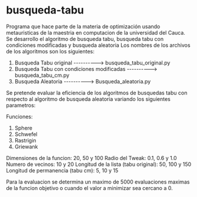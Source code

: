 # busqueda-tabu
Programa que hace parte de la materia de optimización usando metauristicas de la maestria en computacion de la universidad del Cauca.
Se desarrollo el algoritmo de busqueda tabu, busqueda tabu con condiciones modificadas y busqueda aleatoria
Los nombres de los archivos de los algoritmos son los siguientes:

1. Busqueda Tabu original                    ----------> busqueda_tabu_original.py
2. Busqueda Tabu con condiciones modificadas ----------> busqueda_tabu_cm.py
3. Busqueda Aleatoria                        ----------> Busqueda_aleatoria.py

Se pretende evaluar la eficiencia de los algoritmos de busquedas tabu con respecto al algoritmo de busqueda aleatoria variando los siguientes parametros:

Funciones:
1. Sphere
2. Schwefel
3. Rastrigin
4. Griewank

Dimensiones de la funcion:              20, 50 y 100
Radio del Tweak:                        0.1, 0.6 y 1.0 
Numero de vecinos:                      10 y 20
Longitud de la lista (tabu original):   50, 100 y 150
Longitud de permanencia (tabu cm):      5, 10 y 15

Para la evaluacion se determina un maximo de 5000 evaluaciones maximas de la funcion objetivo o cuando el valor a minimizar sea cercano a 0.
